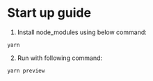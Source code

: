 # Start up guide

1. Install node_modules using below command:

```
yarn
```

2. Run with following command:

```
yarn preview
```
